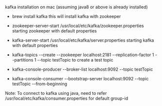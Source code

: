 
kafka installation on mac (assuming java8 or above is already installed)

- brew install kafka
this will install kafka with zookeeper

- zookeeper-server-start /usr/local/etc/kafka/zookeeper.properties
starting zookeeper with default properties

- kafka-server-start /usr/local/etc/kafka/server.properties
starting kafka with default properties

- kafka-topics --create --zookeeper localhost:2181 --replication-factor 1 --partitions 1 --topic testTopic
to create a test topic

- kafka-console-producer --broker-list localhost:9092 --topic testTopic

- kafka-console-consumer --bootstrap-server localhost:9092 --topic testTopic --from-beginning




Note: To connect to kafka using java, need to refer /usr/local/etc/kafka/consumer.properties for default group-id